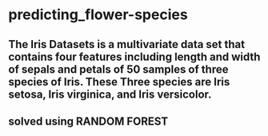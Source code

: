 # predicting_flower-species

## The Iris Datasets is a multivariate data set that contains four features including length and width of sepals and petals of 50 samples of three species of Iris. These Three species are Iris setosa, Iris virginica, and Iris versicolor.

## solved using RANDOM FOREST
